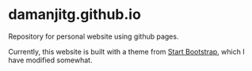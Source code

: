 # damanjitg.github.io

Repository for personal website using github pages.

Currently, this website is built with a theme from [Start Bootstrap](https://startbootstrap.com/), which I have modified somewhat. 